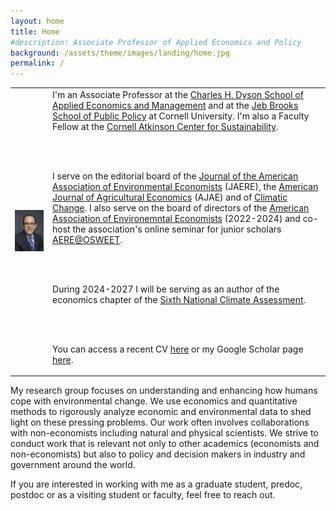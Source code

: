 ```yaml
---
layout: home
title: Home
#description: Associate Professor of Applied Economics and Policy
background: /assets/theme/images/landing/home.jpg
permalink: /
---
```


<!--
PLEASE READ THIS BEFORE EDIT THE HOME PAGE
- To have two columns, use an html table to emulate a table with two columns

- This is how embeed links in a html code
<a href="https://dyson.cornell.edu" target="_blank">Charles H. Dyson School of Applied Economics and Management</a>

<br/> is just space between paragraphs in html
-->
<table>
<tr>
<td>
    <img src="/assets/theme/images/landing/aob1.jpg" alt="MarineGEO circle logo" style="width: 350px"/>
</td>
<td>
I'm an Associate Professor at the  <a href="https://dyson.cornell.edu" target="_blank">Charles H. Dyson School of Applied Economics and Management</a> and at the <a href="https://publicpolicy.cornell.edu" target="_blank">Jeb Brooks School of Public Policy</a> at Cornell University. I'm also a Faculty Fellow at the <a href="https://www.atkinson.cornell.edu" target="_blank">Cornell Atkinson Center for Sustainability</a>.

<br/><br/>

I serve on the editorial board of the <a href="https://www.journals.uchicago.edu/journals/jaere/board" target="_blank">Journal of the American Association of Environmental Economists</a> (JAERE), the <a href="https://onlinelibrary.wiley.com/page/journal/14678276/homepage/editorial-board" target="_blank">American Journal of Agricultural Economics</a> (AJAE) and of 
<a href="https://link.springer.com/journal/10584/editorial-board" target="_blank">Climatic Change</a>. I also serve on the board of directors of the <a href="https://www.aere.org/board-of-directors" target="_blank">American Association of Environemntal Economists</a> (2022-2024) and co-host the association's online seminar for junior scholars <a href="https://aere.memberclicks.net/osweet-paper-sessions" target="_blank">AERE@OSWEET</a>.

<br/><br/>

During 2024-2027 I will be serving as an author of the economics chapter of the <a href="https://www.globalchange.gov/nca6" target="_blank">Sixth National Climate Assessment</a>.

<br/><br/>

You can access a recent CV <a href="/assets/theme/cv.pdf" target="_blank">here</a> or my Google Scholar page <a href="https://scholar.google.com/citations?user=kEZ0ezkAAAAJ&hl=en" target="_blank">here</a>.
</td>
</tr>
</table>


<!-- This is Markdown 
    So links are [text](link).
--->

My research group focuses on understanding and enhancing how humans cope with environmental change. We use economics and quantitative methods to rigorously analyze economic and environmental data to shed light on these pressing problems. Our work often involves collaborations with non-economists including natural and physical scientists. We strive to conduct work that is relevant not only to other academics (economists and non-economists) but also to policy and decision makers in industry and government around the world.

If you are interested in working with me as a graduate student, predoc, postdoc or as a visiting student or faculty, feel free to reach out.